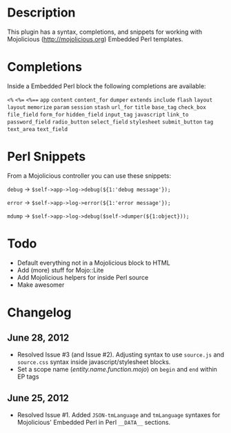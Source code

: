 # Description

This plugin has a syntax, completions, and snippets for working with Mojolicious (http://mojolicious.org) Embedded Perl templates.

# Completions

Inside a Embedded Perl block the following completions are available:

`<%`
`<%=`
`<%==`
`app`
`content`
`content_for`
`dumper`
`extends`
`include`
`flash`
`layout`
`layout`
`memorize`
`param`
`session`
`stash`
`url_for`
`title`
`base_tag`
`check_box`
`file_field`
`form_for`
`hidden_field`
`input_tag`
`javascript`
`link_to`
`password_field`
`radio_button`
`select_field`
`stylesheet`
`submit_button`
`tag`
`text_area`
`text_field`

# Perl Snippets

From a Mojolicious controller you can use these snippets:

`debug` -> `$self->app->log->debug(${1:'debug message'});`

`error` -> `$self->app->log->error(${1:'error message'});`

`mdump` -> `$self->app->log->debug($self->dumper(${1:object}));`


# Todo

* Default everything not in a Mojolicious block to HTML
* Add (more) stuff for Mojo::Lite
* Add Mojolicious helpers for inside Perl source
* Make awesomer

# Changelog

## June 28, 2012

* Resolved Issue #3 (and Issue #2). Adjusting syntax to use `source.js` and `source.css` syntax inside javascript/stylesheet blocks.
* Set a scope name (*entity.name.function.mojo*) on `begin` and `end` within EP tags

## June 25, 2012

* Resolved Issue #1. Added `JSON-tmLanguage` and `tmLanguage` syntaxes for Mojolicious' Embedded Perl in Perl `__DATA__` sections.
